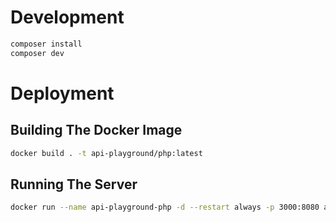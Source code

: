 # Development

```bash
composer install
composer dev
```

# Deployment

## Building The Docker Image

```bash
docker build . -t api-playground/php:latest
```

## Running The Server

```bash
docker run --name api-playground-php -d --restart always -p 3000:8080 api-playground/php:latest
```